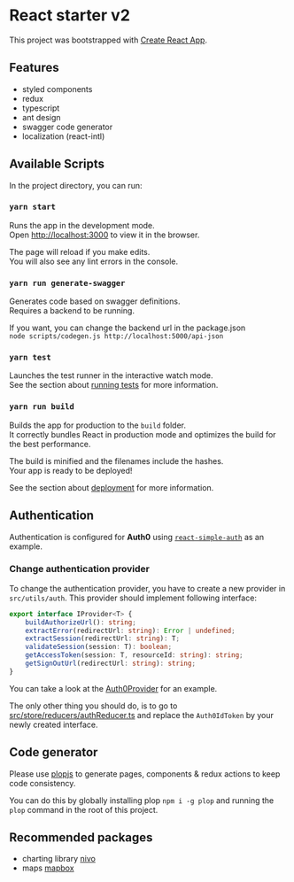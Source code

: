 # React starter v2
This project was bootstrapped with [Create React App](https://github.com/facebook/create-react-app).

## Features

- styled components
- redux
- typescript
- ant design
- swagger code generator
- localization (react-intl)

## Available Scripts

In the project directory, you can run:

### `yarn start`

Runs the app in the development mode.<br>
Open [http://localhost:3000](http://localhost:3000) to view it in the browser.

The page will reload if you make edits.<br>
You will also see any lint errors in the console.

### `yarn run generate-swagger`

Generates code based on swagger definitions.<br>
Requires a backend to be running.

If you want, you can change the backend url in the package.json<br>
`node scripts/codegen.js http://localhost:5000/api-json`

### `yarn test`

Launches the test runner in the interactive watch mode.<br>
See the section about [running tests](https://facebook.github.io/create-react-app/docs/running-tests) for more information.

### `yarn run build`

Builds the app for production to the `build` folder.<br>
It correctly bundles React in production mode and optimizes the build for the best performance.

The build is minified and the filenames include the hashes.<br>
Your app is ready to be deployed!

See the section about [deployment](https://facebook.github.io/create-react-app/docs/deployment) for more information.

## Authentication

Authentication is configured for **Auth0** using [`react-simple-auth`](https://github.com/mattmazzola/react-simple-auth) as an example.

### Change authentication provider

To change the authentication provider, you have to create a new provider in `src/utils/auth`. This provider should implement following interface:
```typescript
export interface IProvider<T> {
    buildAuthorizeUrl(): string;
    extractError(redirectUrl: string): Error | undefined;
    extractSession(redirectUrl: string): T;
    validateSession(session: T): boolean;
    getAccessToken(session: T, resourceId: string): string;
    getSignOutUrl(redirectUrl: string): string;
}
```

You can take a look at the [Auth0Provider](src/utils/auth/auth0Provider.ts) for an example.

The only other thing you should do, is to go to [src/store/reducers/authReducer.ts](src/store/reducers/authReducer.ts) and replace the `Auth0IdToken` by your newly created interface.


## Code generator

Please use [plopjs](https://plopjs.com/documentation/) to generate pages, components & redux actions to keep code consistency.

You can do this by globally installing plop `npm i -g plop` and running the `plop` command in the root of this project.

## Recommended packages
- charting library [nivo](https://nivo.rocks)
- maps [mapbox](https://www.mapbox.com/maps/)


